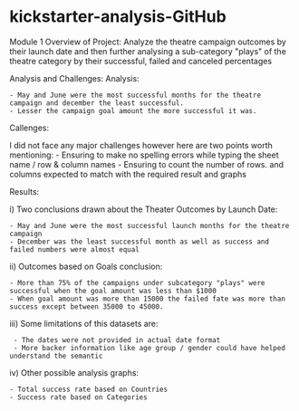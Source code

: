 # kickstarter-analysis-GitHub
Module 1
Overview of Project: Analyze the theatre campaign outcomes by their launch date and then further analysing a sub-category "plays" of the theatre category by their successful, failed and canceled percentages

Analysis and Challenges: 
Analysis:

    - May and June were the most successful months for the theatre campaign and december the least successful. 
    - Lesser the campaign goal amount the more successful it was. 

Callenges: 

I did not face any major challenges however here are two points worth mentioning:
    - Ensuring to make no spelling errors while typing the sheet name / row & column names
    - Ensuring to count the number of rows. and columns expected to match with the required result and graphs

Results:

i)  Two conclusions drawn about the Theater Outcomes by Launch Date:

    - May and June were the most successful launch months for the theatre campaign
    - December was the least successful month as well as success and failed numbers were almost equal

ii) Outcomes based on Goals conclusion:

    - More than 75% of the campaigns under subcategory "plays" were successful when the goal amount was less than $1000
    - When goal amount was more than 15000 the failed fate was more than success except between 35000 to 45000. 

iii) Some limitations of this datasets are:

     - The dates were not provided in actual date format
     - More backer information like age group / gender could have helped understand the semantic

iv) Other possible analysis graphs:

    - Total success rate based on Countries
    - Success rate based on Categories
